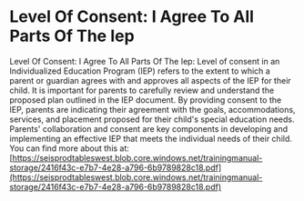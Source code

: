 # Level Of Consent: I Agree To All Parts Of The Iep
Level Of Consent: I Agree To All Parts Of The Iep: Level of consent in an Individualized Education Program (IEP) refers to the extent to which a parent or guardian agrees with and approves all aspects of the IEP for their child. It is important for parents to carefully review and understand the proposed plan outlined in the IEP document. By providing consent to the IEP, parents are indicating their agreement with the goals, accommodations, services, and placement proposed for their child's special education needs. Parents' collaboration and consent are key components in developing and implementing an effective IEP that meets the individual needs of their child.
You can find more about this at: [https://seisprodtableswest.blob.core.windows.net/trainingmanual-storage/2416f43c-e7b7-4e28-a796-6b9789828c18.pdf](https://seisprodtableswest.blob.core.windows.net/trainingmanual-storage/2416f43c-e7b7-4e28-a796-6b9789828c18.pdf)
